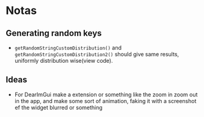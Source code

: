 # Notas

## Generating random keys

- `getRandomStringCustomDistribution()` and `getRandomStringCustomDistribution2()` should give same results, uniformly distribution wise(view code).

## Ideas
- For DearImGui make a extension or something like the zoom in zoom out in the app, and make some sort of animation, faking it with a screenshot ef the widget  blurred or something